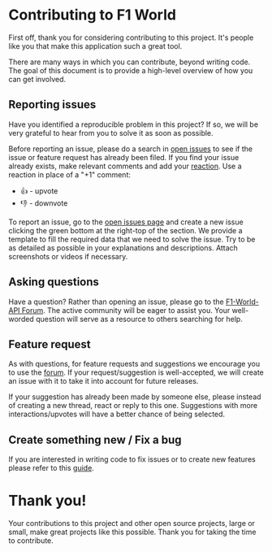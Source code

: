 # Contributing to F1 World

First off, thank you for considering contributing to this project. It's people like you that make this application such a great tool.

There are many ways in which you can contribute, beyond writing code. The goal of this document is to provide a high-level overview of how you can get involved.

## Reporting issues

Have you identified a reproducible problem in this project? If so, we will be very grateful to hear from you to solve it as soon as possible.

Before reporting an issue, please do a search in [open issues](https://github.com/enrique-lozano/F1-World-API/issues) to see if the issue or feature request has already been filed. If you find your issue already exists, make relevant comments and add your [reaction](https://github.com/blog/2119-add-reactions-to-pull-requests-issues-and-comments). Use a reaction in place of a "+1" comment:

- 👍 - upvote
- 👎 - downvote

To report an issue, go to the [open issues page](https://github.com/enrique-lozano/f1-World-API/issues) and create a new issue clicking the green bottom at the right-top of the section. We provide a template to fill the required data that we need to solve the issue. Try to be as detailed as possible in your explanations and descriptions. Attach screenshots or videos if necessary.

## Asking questions

Have a question? Rather than opening an issue, please go to the [F1-World-API Forum](https://github.com/enrique-lozano/F1-World-API/discussions/categories/q-a). The active community will be eager to assist you. Your well-worded question will serve as a resource to others searching for help.

## Feature request

As with questions, for feature requests and suggestions we encourage you to use the [forum](https://github.com/enrique-lozano/F1-World-API/discussions/categories/ideas). If your request/suggestion is well-accepted, we will create an issue with it to take it into account for future releases.

If your suggestion has already been made by someone else, please instead of creating a new thread, react or reply to this one. Suggestions with more interactions/upvotes will have a better chance of being selected.

## Create something new / Fix a bug

If you are interested in writing code to fix issues or to create new features please refer to this [guide](https://github.com/enrique-lozano/F1-World-API/blob/main/docs/CODE_CONTRIBUTING.md).

# Thank you!

Your contributions to this project and other open source projects, large or small, make great projects like this possible. Thank you for taking the time to contribute.
